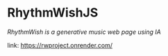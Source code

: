 # RhythmWishJS

*RhythmWish is a generative music web page using IA*

link: https://rwproject.onrender.com/
